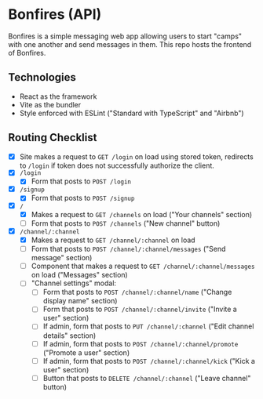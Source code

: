# Bonfires (API)
Bonfires is a simple messaging web app allowing users to start "camps" with one another and send messages in them. This repo hosts the frontend of Bonfires.

## Technologies
- React as the framework
- Vite as the bundler
- Style enforced with ESLint ("Standard with TypeScript" and "Airbnb")

## Routing Checklist
- [x] Site makes a request to `GET /login` on load using stored token, redirects to `/login` if token does not successfully authorize the client.
- [x] `/login`
  - [x] Form that posts to `POST /login`
- [x] `/signup`
  - [x] Form that posts to `POST /signup`
- [x] `/`
  - [x] Makes a request to `GET /channels` on load ("Your channels" section)
  - [ ] Form that posts to `POST /channels` ("New channel" button)
- [x] `/channel/:channel`
  - [x] Makes a request to `GET /channel/:channel` on load
  - [ ] Form that posts to `POST /channel/:channel/messages` ("Send message" section)
  - [ ] Component that makes a request to `GET /channel/:channel/messages` on load ("Messages" section)
  - [ ] "Channel settings" modal:
    - [ ] Form that posts to `POST /channel/:channel/name` ("Change display name" section)
    - [ ] Form that posts to `POST /channel/:channel/invite` ("Invite a user" section)
    - [ ] If admin, form that posts to `PUT /channel/:channel` ("Edit channel details" section)
    - [ ] If admin, form that posts to `POST /channel/:channel/promote` ("Promote a user" section)
    - [ ] If admin, form that posts to `POST /channel/:channel/kick` ("Kick a user" section)
    - [ ] Button that posts to `DELETE /channel/:channel` ("Leave channel" button)
